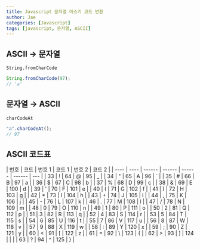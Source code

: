 ```yaml
---
title: Javascript 문자열 아스키 코드 변환
author: Jae
categories: [Javascript]
tags: [javascript, 문자열, ASCII]
---
```


## ASCII → 문자열

`String.fromCharCode`

```jsx
String.fromCharCode(97);
// 'a'
```

## 문자열 → ASCII

`charCodeAt`

```jsx
"a".charCodeAt();
// 97
```

## ASCII 코드표

| 번호 | 코드 | 번호 1 | 코드 1 | 번호 2 | 코드 2 |
| ---- | ---- | ------ | ------ | ------ | ------ | --- |
| 33   | !    | 64     | @      | 95     | \_     |
| 34   | "    | 65     | A      | 96     | `      |
| 35   | #    | 66     | B      | 97     | a      |
| 36   | $    | 67     | C      | 98     | b      |
| 37   | %    | 68     | D      | 99     | c      |
| 38   | &    | 69     | E      | 100    | d      |
| 39   | '    | 70     | F      | 101    | e      |
| 40   | (    | 71     | G      | 102    | f      |
| 41   | )    | 72     | H      | 103    | g      |
| 42   | \*   | 73     | I      | 104    | h      |
| 43   | +    | 74     | J      | 105    | i      |
| 44   | ,    | 75     | K      | 106    | j      |
| 45   | -    | 76     | L      | 107    | k      |
| 46   | .    | 77     | M      | 108    | l      |
| 47   | /    | 78     | N      | 109    | m      |
| 48   | 0    | 79     | O      | 110    | n      |
| 49   | 1    | 80     | P      | 111    | o      |
| 50   | 2    | 81     | Q      | 112    | p      |
| 51   | 3    | 82     | R      | 113    | q      |
| 52   | 4    | 83     | S      | 114    | r      |
| 53   | 5    | 84     | T      | 115    | s      |
| 54   | 6    | 85     | U      | 116    | t      |
| 55   | 7    | 86     | V      | 117    | u      |
| 56   | 8    | 87     | W      | 118    | v      |
| 57   | 9    | 88     | X      | 119    | w      |
| 58   | :    | 89     | Y      | 120    | x      |
| 59   | ;    | 90     | Z      | 121    | y      |
| 60   | <    | 91     | [      | 122    | z      |
| 61   | =    | 92     | \      | 123    | {      |
| 62   | >    | 93     | ]      | 124    |        |     |
| 63   | ?    | 94     | ^      | 125    | }      |
